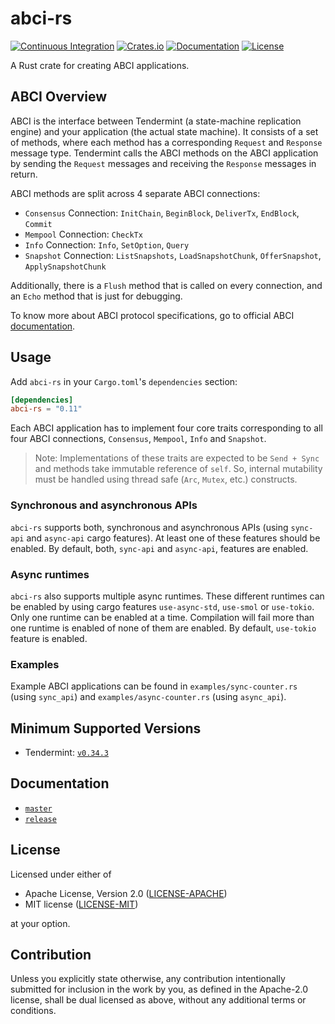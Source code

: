 # abci-rs

[![Continuous Integration](https://github.com/devashishdxt/abci-rs/workflows/Continuous%20Integration/badge.svg)](https://github.com/devashishdxt/abci-rs/actions?query=workflow%3A%22Continuous+Integration%22)
[![Crates.io](https://img.shields.io/crates/v/abci-rs)](https://crates.io/crates/abci-rs)
[![Documentation](https://docs.rs/abci-rs/badge.svg)](https://docs.rs/abci-rs)
[![License](https://img.shields.io/crates/l/abci-rs)](https://github.com/devashishdxt/abci-rs/blob/master/LICENSE-MIT)

A Rust crate for creating ABCI applications.

## ABCI Overview

ABCI is the interface between Tendermint (a state-machine replication engine) and your application (the actual state
machine). It consists of a set of methods, where each method has a corresponding `Request` and `Response` message
type. Tendermint calls the ABCI methods on the ABCI application by sending the `Request` messages and receiving the
`Response` messages in return.

ABCI methods are split across 4 separate ABCI connections:

- `Consensus` Connection: `InitChain`, `BeginBlock`, `DeliverTx`, `EndBlock`, `Commit`
- `Mempool` Connection: `CheckTx`
- `Info` Connection: `Info`, `SetOption`, `Query`
- `Snapshot` Connection: `ListSnapshots`, `LoadSnapshotChunk`, `OfferSnapshot`, `ApplySnapshotChunk`

Additionally, there is a `Flush` method that is called on every connection, and an `Echo` method that is just for
debugging.

To know more about ABCI protocol specifications, go to official ABCI [documentation](https://tendermint.com/docs/spec/abci/).

## Usage

Add `abci-rs` in your `Cargo.toml`'s `dependencies` section:

```toml
[dependencies]
abci-rs = "0.11"
```

Each ABCI application has to implement four core traits corresponding to all four ABCI connections, `Consensus`,
`Mempool`, `Info` and `Snapshot`.

> Note: Implementations of these traits are expected to be `Send + Sync` and methods take immutable reference of
`self`. So, internal mutability must be handled using thread safe (`Arc`, `Mutex`, etc.) constructs.

### Synchronous and asynchronous APIs

`abci-rs` supports both, synchronous and asynchronous APIs (using `sync-api` and `async-api` cargo features). At
least one of these features should be enabled. By default, both, `sync-api` and `async-api`, features are enabled.

### Async runtimes

`abci-rs` also supports multiple async runtimes. These different runtimes can be enabled by using cargo features
`use-async-std`, `use-smol` or `use-tokio`. Only one runtime can be enabled at a time. Compilation will fail more
than one runtime is enabled of none of them are enabled. By default, `use-tokio` feature is enabled.

### Examples

Example ABCI applications can be found in `examples/sync-counter.rs` (using `sync_api`) and `examples/async-counter.rs`
(using `async_api`).

## Minimum Supported Versions

- Tendermint: [`v0.34.3`](https://github.com/tendermint/tendermint/releases/tag/v0.34.3)

## Documentation

- [`master`](https://devashishdxt.github.io/abci-rs/abci/)
- [`release`](https://docs.rs/abci-rs/)

## License

Licensed under either of

- Apache License, Version 2.0 ([LICENSE-APACHE](LICENSE-APACHE))
- MIT license ([LICENSE-MIT](LICENSE-MIT))

at your option.

## Contribution

Unless you explicitly state otherwise, any contribution intentionally submitted for inclusion in the work by you, as
defined in the Apache-2.0 license, shall be dual licensed as above, without any additional terms or conditions.
